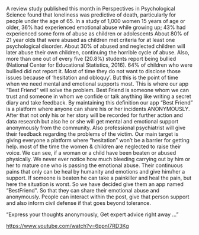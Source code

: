 A review study published this month in Perspectives in Psychological Science found that loneliness was predictive of death, particularly for people under the age of 65. In a study of 1,000 women 15 years of age or older, 36% had experienced emotional abuse while growing up; 43% had experienced some form of abuse as children or adolescents About 80% of 21 year olds that were abused as children met criteria for at least one psychological disorder. About 30% of abused and neglected children will later abuse their own children, continuing the horrible cycle of abuse. Also, more than one out of every five (20.8%) students report being bullied (National Center for Educational Statistics, 2016). 64% of children who were bullied did not report it. Most of time they do not want to disclose those issues because of ‘hesitation and obloquy’. But this is the point of time when we need mental and emotional supports most. This is where our app “Best Friend” will solve the problem. Best Friend is someone whom we can trust and someone in whom we confide or talk anything like writing a secret diary and take feedback. By maintaining this definition our app “Best Friend” is a platform where anyone can share his or her incidents ANONYMOUSLY. After that not only his or her story will be recorded for further action and data research but also he or she will get mental and emotional support anonymously from the community. Also professional psychiatrist will give their feedback regarding the problems of the victim. Our main target is giving everyone a platform where “hesitation” won’t be a barrier for getting help. most of the time the women & children are neglected to raise their voice. We can see, if a woman or a child have been beaten or abused physically. We never ever notice how much bleeding carrying out by him or her to mature one who is passing the emotional abuse. Their continuous pains that only can be heal by humanity and emotions and give him/her a support. If someone is beaten he can take a painkiller and heal the pain, but here the situation is worst. So we have decided give them an app named “BestFriend". So that they can share their emotional abuse and anonymously. People can interact within the post, give that person support and also inform civil defense if that goes beyond tolerance. 

“Express your thoughts anonymously, 
Get expert advice right away ...”

https://www.youtube.com/watch?v=6ppnI7RD3Kg
